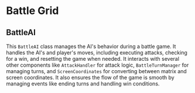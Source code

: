 # Battle Grid

## BattleAI

This `BattleAI` class manages the AI's behavior during a battle game. It handles the AI's and player's moves, including executing attacks, checking for a win, and resetting the game when needed. It interacts with several other components like `AttackHandler` for attack logic, `BattleTurnManager` for managing turns, and `ScreenCoordinates` for converting between matrix and screen coordinates. It also ensures the flow of the game is smooth by managing events like ending turns and handling win conditions.